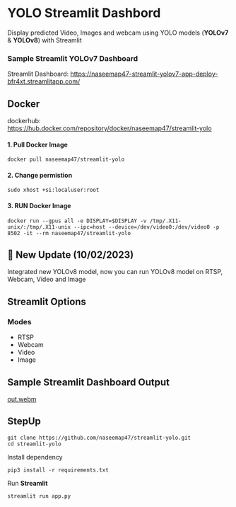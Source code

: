 # YOLO Streamlit Dashbord
Display predicted Video, Images and webcam using YOLO models (**YOLOv7** & **YOLOv8**) with Streamlit

### Sample Streamlit YOLOv7 Dashboard
Streamlit Dashboard: https://naseemap47-streamlit-yolov7-app-deploy-bfr4xt.streamlitapp.com/

## Docker
dockerhub: https://hub.docker.com/repository/docker/naseemap47/streamlit-yolo

#### 1. Pull Docker Image
```
docker pull naseemap47/streamlit-yolo
```
#### 2. Change permistion
```
sudo xhost +si:localuser:root
```
#### 3. RUN Docker Image
```
docker run --gpus all -e DISPLAY=$DISPLAY -v /tmp/.X11-unix/:/tmp/.X11-unix --ipc=host --device=/dev/video0:/dev/video0 -p 8502 -it --rm naseemap47/streamlit-yolo
```

## 🚀 New Update (10/02/2023)
Integrated new YOLOv8 model, now you can run YOLOv8 model on RTSP, Webcam, Video and Image

## Streamlit Options
### Modes
 - RTSP
 - Webcam
 - Video
 - Image
 
 ## Sample Streamlit Dashboard Output
 
 [out.webm](https://user-images.githubusercontent.com/88816150/193816239-b351c3d6-1d9a-4820-87b5-0cfec1ad5d90.webm)

 ## StepUp
```
git clone https://github.com/naseemap47/streamlit-yolo.git
cd streamlit-yolo
```
Install dependency
```
pip3 install -r requirements.txt
```
Run **Streamlit**
```
streamlit run app.py
```
